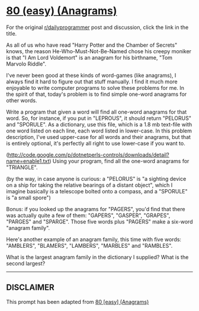 # [80 (easy) (Anagrams)](https://www.reddit.com/r/dailyprogrammer/comments/x0v3e/7232012_challenge_80_easy_anagrams/)

For the original [r/dailyprogrammer](https://www.reddit.com/r/dailyprogrammer/) post and discussion, click the link in the title.

As all of us who have read "Harry Potter and the Chamber of Secrets" knows, the reason He-Who-Must-Not-Be-Named chose his creepy moniker is that "I Am Lord Voldemort" is an anagram for his birthname, "Tom Marvolo Riddle". 

I've never been good at these kinds of word-games (like anagrams), I always find it hard to figure out that stuff manually. I find it much more enjoyable to write computer programs to solve these problems for me. In the spirit of that, today's problem is to find simple one-word anagrams for other words.

Write a program that given a word will find all one-word anagrams for that word. So, for instance, if you put in "LEPROUS", it should return "PELORUS" and "SPORULE". As a dictionary, use this file, which is a 1.8 mb text-file with one word listed on each line, each word listed in lower-case. In this problem description, I've used upper-case for all words and their anagrams, but that is entirely optional, it's perfectly all right to use lower-case if you want to. 

(http://code.google.com/p/dotnetperls-controls/downloads/detail?name=enable1.txt)
Using your program, find all the one-word anagrams for "TRIANGLE".

(by the way, in case anyone is curious: a "PELORUS" is "a sighting device on a ship for taking the relative bearings of a distant object", which I imagine basically is a telescope bolted onto a compass, and a "SPORULE" is "a small spore")

Bonus: if you looked up the anagrams for "PAGERS", you'd find that there was actually quite a few of them: "GAPERS", "GASPER", "GRAPES", "PARGES" and "SPARGE". Those five words plus "PAGERS" make a six-word "anagram family". 

Here's another example of an anagram family, this time with five words: "AMBLERS", "BLAMERS", "LAMBERS", "MARBLES" and "RAMBLES".

What is the largest anagram family in the dictionary I supplied? What is the second largest?


----
## **DISCLAIMER**
This prompt has been adapted from [80 [easy] (Anagrams)](https://www.reddit.com/r/dailyprogrammer/comments/x0v3e/7232012_challenge_80_easy_anagrams/
)
